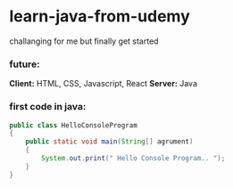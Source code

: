 # learn-java-from-udemy
challanging for me but finally get started
### future:

**Client:** HTML, CSS, Javascript, React
**Server:** Java


### first code in java:
```java
public class HelloConsoleProgram
{
	public static void main(String[] agrument)
	{
		System.out.print(" Hello Console Program.. ");
	}
}
```


